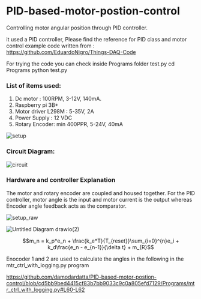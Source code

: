 # PID-based-motor-postion-control
Controlling motor angular position through PID controller.

it used a PID controller, Please find the reference for PID class and motor control example code written from : https://github.com/EduardoNigro/Things-DAQ-Code

For trying the code you can check inside Programs folder test.py
  cd Programs
  python test.py

### List of items used:
1) Dc motor : 100RPM, 3-12V, 140mA.
2) Raspberry pi 3B+
3) Motor driver L298M : 5-35V, 2A
4) Power Supply : 12 VDC
5) Rotary Encoder: min 400PPR, 5-24V, 40mA

![setup](https://user-images.githubusercontent.com/33845372/203396730-39b56581-41cd-4ea2-a9ea-ebb113f86981.png)

### Circuit Diagram:

![circuit](https://user-images.githubusercontent.com/33845372/203396927-27ed0dfb-df00-4f82-9bfe-efe0f2bb7ff1.jpeg)

### Hardware and controller Explanation 

The motor and rotary encoder are coupled and housed together. For the PID controller, motor angle is the input and motor current is the output whereas Encoder angle feedback acts as the comparator.

![setup_raw](https://user-images.githubusercontent.com/33845372/203401452-c480c8dc-db60-4d90-b4b7-5d24c56b43fe.jpeg)

![Untitled Diagram drawio(2)](https://user-images.githubusercontent.com/33845372/203536631-873996b6-c4e5-491f-ab9f-4e20f51ce0dd.png)

 $$m_n = k_p*e_n + \frac{k_e*T}{T_{reset}}\sum_{i=0}^{n}e_i + k_d\frac{e_n - e_{n-1}}{\delta t} + m_{R}$$

Enocoder 1 and 2 are used to calculate the angles in the following in the mtr_ctrl_with_logging.py program

https://github.com/damodardatta/PID-based-motor-postion-control/blob/cd5bb9bed4415cf83b7bb9033c9c0a805efd7129/Programs/mtr_ctrl_with_logging.py#L60-L62


